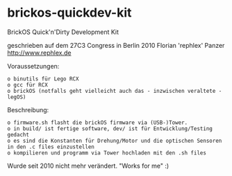 # brickos-quickdev-kit
BrickOS Quick'n'Dirty Development Kit

geschrieben auf dem 27C3 Congress in Berlin
2010 Florian 'rephlex' Panzer
http://www.rephlex.de


Voraussetzungen:

	o binutils für Lego RCX
	o gcc für RCX
	o brickOS (notfalls geht vielleicht auch das - inzwischen veraltete - legOS)

Beschreibung:

	o firmware.sh flasht die brickOS firmware via (USB-)Tower. 
	o in build/ ist fertige software, dev/ ist für Entwicklung/Testing gedacht
	o es sind die Konstanten für Drehung/Motor und die optischen Sensoren in den .c files einzustellen
	o kompilieren und programm via Tower hochladen mit den .sh files
 

Wurde seit 2010 nicht mehr verändert. "Works for me" :)
